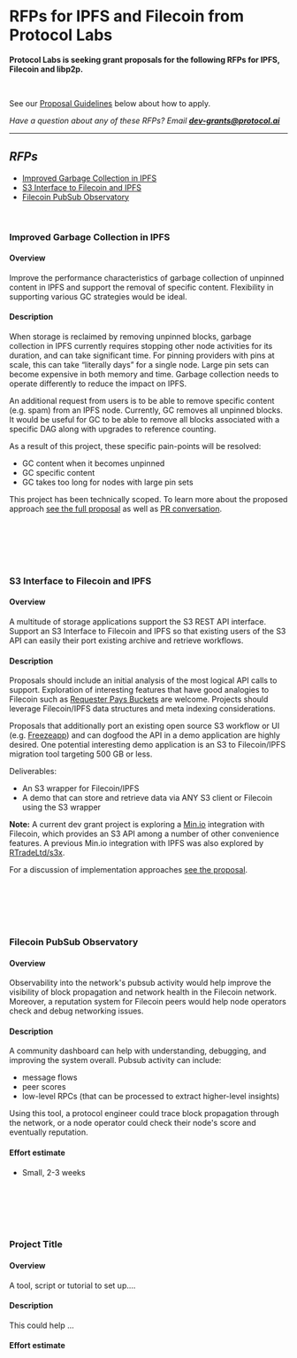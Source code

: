 # RFPs for IPFS and Filecoin from Protocol Labs

**Protocol Labs is seeking grant proposals for the following RFPs for IPFS, Filecoin and libp2p.**

&nbsp;

See our [Proposal Guidelines](#proposal-guidelines) below about how to apply.

*Have a question about any of these RFPs? Email **dev-grants@protocol.ai***

-----

## *RFPs*

- [Improved Garbage Collection in IPFS](#improved-garbage-collection-in-ipfs)
- [S3 Interface to Filecoin and IPFS](#s3-interface-to-filecoin-and-ipfs)
- [Filecoin PubSub Observatory](#filecoin-pubsub-observatory)

&nbsp;

### Improved Garbage Collection in IPFS

#### Overview

Improve the performance characteristics of garbage collection of unpinned content in IPFS and support the removal of specific content. Flexibility in supporting various GC strategies would be ideal.

#### Description

When storage is reclaimed by removing unpinned blocks, garbage collection in IPFS currently requires stopping other node activities for its duration, and can take significant time. For pinning providers with pins at scale, this can take “literally days” for a single node. Large pin sets can become expensive in both memory and time. Garbage collection needs to operate differently to reduce the impact on IPFS.

An additional request from users is to be able to remove specific content (e.g. spam) from an IPFS node. Currently, GC removes all unpinned blocks. It would be useful for GC to be able to remove all blocks associated with a specific DAG along with upgrades to reference counting.

As a result of this project, these specific pain-points will be resolved:

- GC content when it becomes unpinned
- GC specific content
- GC takes too long for nodes with large pin sets

This project has been technically scoped. To learn more about the proposed approach [see the full proposal](https://github.com/protocol/web3-dev-team/blob/771c5a1d51ceef5ffd9e1d5303fd0a9617cd41c0/proposals/new-ipfs-gc.md) as well as [PR conversation](https://github.com/protocol/web3-dev-team/pull/8).

&nbsp;
-----
&nbsp;

### S3 Interface to Filecoin and IPFS

#### Overview

A multitude of storage applications support the S3 REST API interface. Support an S3 Interface to Filecoin and IPFS so that existing users of the S3 API can easily their port existing archive and retrieve workflows.

#### Description

Proposals should include an initial analysis of the most logical API calls to support. Exploration of interesting features that have good analogies to Filecoin such as [Requester Pays Buckets](https://arxiv.org/help/bulk_data_s3) are welcome. Projects should leverage Filecoin/IPFS data structures and meta indexing considerations.

Proposals that additionally port an existing open source S3 workflow or UI (e.g. [Freezeapp](https://www.freezeapp.net/)) and can dogfood the API in a demo application are highly desired. One potential interesting demo application is an S3 to Filecoin/IPFS migration tool targeting 500 GB or less.

Deliverables:

- An S3 wrapper for Filecoin/IPFS
- A demo that can store and retrieve data via ANY S3 client or Filecoin using the S3 wrapper

**Note:** A current dev grant project is exploring a [Min.io](https://min.io) integration with Filecoin, which provides an S3 API among a number of other convenience features. A previous Min.io integration with IPFS was also explored by [RTradeLtd/s3x](https://github.com/RTradeLtd/s3x).

For a discussion of implementation approaches [see the proposal](https://github.com/protocol/web3-dev-team/blob/45763163912ac6b6e19c28a40cbe1ec9ebaca5ac/proposals/34-aws-s3-facade.md).


&nbsp;
-----
&nbsp;

### Filecoin PubSub Observatory

#### Overview

Observability into the network's pubsub activity would help improve the visibility of block propagation and network health in the Filecoin network. Moreover, a reputation system for Filecoin peers would help node operators check and debug networking issues. 

#### Description

A community dashboard can help with understanding, debugging, and improving the system overall. Pubsub activity can include:

  - message flows
  - peer scores
  - low-level RPCs (that can be processed to extract higher-level insights)

Using this tool, a protocol engineer could trace block propagation through the network, or a node operator could check their node's score and eventually reputation. 

#### Effort estimate
- Small, 2-3 weeks



&nbsp;
-----
&nbsp;

### Project Title

#### Overview

A tool, script or tutorial to set up....

#### Description

This could help ...

#### Effort estimate

&nbsp;
-----
&nbsp;
